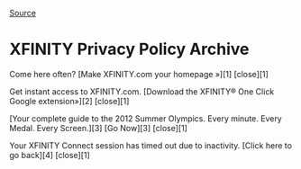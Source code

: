[Source](http://my.xfinity.com/privacy/archive/ "Permalink to XFINITY Privacy Policy Archive")

# XFINITY Privacy Policy Archive

Come here often? [Make XFINITY.com your homepage »][1] [close][1]

Get instant access to XFINITY.com. [Download the XFINITY® One Click Google extension»][2] [close][1]

[Your complete guide to the 2012 Summer Olympics. Every minute. Every Medal. Every Screen.][3] [Go Now][3] [close][1]

Your XFINITY Connect session has timed out due to inactivity. [Click here to go back][4] [close][1]